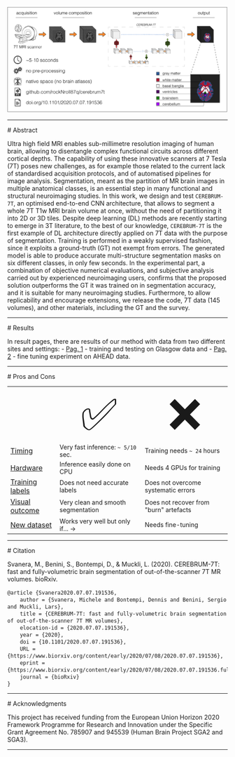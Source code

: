 
<p align="center">
<img src="./misc/graphical_abstract.png" width="800" />  
</p>


<hr>
# Abstract

Ultra high field MRI enables sub-millimetre resolution imaging of human brain, allowing to disentangle complex functional circuits across different cortical depths.
The capability of using these innovative scanners at 7 Tesla (7T) poses new challenges, as for example those related to the current lack of standardised acquisition protocols, and of automatised pipelines for image analysis.
Segmentation, meant as the partition of MR brain images in multiple anatomical classes, is an essential step in many functional and structural neuroimaging studies.
In this work, we design and test `CEREBRUM-7T`, an optimised end-to-end CNN architecture, that allows to segment a whole 7T T1w MRI brain volume at once, without the need of partitioning it into 2D or 3D tiles.
Despite deep learning (DL) methods are recently starting to emerge in 3T literature, to the best of our knowledge, `CEREBRUM-7T` is the first example of DL architecture directly applied on 7T data with the purpose of segmentation.
Training is performed in a weakly supervised fashion, since it exploits a ground-truth (GT) not exempt from errors. 
The generated model is able to produce accurate multi-structure segmentation masks on six different classes, in only few seconds.
In the experimental part, a combination of objective numerical evaluations, and subjective analysis 
carried out by experienced neuroimaging users, confirms that the proposed solution outperforms the GT it was trained on in segmentation accuracy, and it is suitable for many neuroimaging studies.
Furthermore, to allow replicability and encourage extensions, we release the code, 7T data (145 volumes), and other materials, including the GT and the survey.

<hr>
# Results

<!--
<p align="center">
<img src="https://media.giphy.com/media/3o7btQ0NH6Kl8CxCfK/giphy.gif" height="300" />  
</p> -->

In result pages, there are results of our method with data from two different sites and settings: - <a href="https://rocknroll87q.github.io/cerebrum7t/results_glasgow">Pag. 1</a> - training and testing on Glasgow data and - <a href="https://rocknroll87q.github.io/cerebrum7t/results_ahead">Pag. 2</a> - fine tuning experiment on AHEAD data.


<hr>
# Pros and Cons

<table align="center" width="80%">
 <tr>
    <td><b style="font-size:30px"></b></td>
    <td><center><span style='font-size:100px;'>&#9989;</span></center></td>
    <td><center><span style='font-size:100px;'>&#10060;</span></center></td>
 </tr>
 <tr>
    <td><u style="font-size:16px">Timing</u></td>
    <td>Very fast inference: <code>~ 5/10</code> sec.</td>
    <td>Training needs <code>~ 24</code> hours</td>
 </tr>
 <tr>
    <td><u style="font-size:16px">Hardware</u></td>
    <td>Inference easily done on CPU</td>
    <td>Needs 4 GPUs for training</td>
 </tr>
 <tr>
    <td><u style="font-size:16px">Training labels</u></td>
    <td>Does not need accurate labels</td>
    <td>Does not overcome systematic errors</td>
 </tr>
 <tr>
    <td><u style="font-size:16px">Visual outcome</u></td>
    <td>Very clean and smooth segmentation</td>
    <td>Does not recover from "burn" artefacts</td>
 </tr>
 <tr>
    <td><u style="font-size:16px">New dataset</u></td>
    <td>Works very well but only if... &#8594;</td>
    <td>Needs fine-tuning</td>
 </tr>
 
</table>

<hr>
# Citation

Svanera, M., Benini, S., Bontempi, D., & Muckli, L. (2020). CEREBRUM-7T: fast and fully-volumetric brain segmentation of out-of-the-scanner 7T MR volumes. bioRxiv.

```
@article {Svanera2020.07.07.191536,
	author = {Svanera, Michele and Bontempi, Dennis and Benini, Sergio and Muckli, Lars},
	title = {CEREBRUM-7T: fast and fully-volumetric brain segmentation of out-of-the-scanner 7T MR volumes},
	elocation-id = {2020.07.07.191536},
	year = {2020},
	doi = {10.1101/2020.07.07.191536},
	URL = {https://www.biorxiv.org/content/early/2020/07/08/2020.07.07.191536},
	eprint = {https://www.biorxiv.org/content/early/2020/07/08/2020.07.07.191536.full.pdf},
	journal = {bioRxiv}
}
```

<hr>
# Acknowledgments

This project has received funding from the European Union Horizon 2020 Framework Programme for Research and Innovation under the Specific Grant Agreement No. 785907 and 945539 (Human Brain Project SGA2 and SGA3).


<hr>

